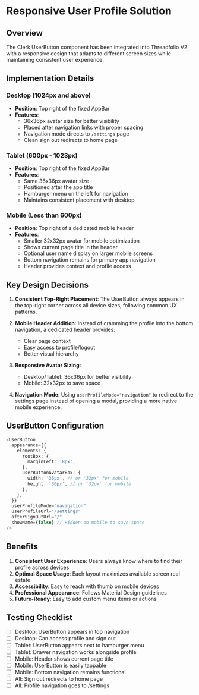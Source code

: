 # Responsive User Profile Solution

## Overview

The Clerk UserButton component has been integrated into Threadfolio V2 with a responsive design that adapts to different screen sizes while maintaining consistent user experience.

## Implementation Details

### Desktop (1024px and above)

- **Position**: Top right of the fixed AppBar
- **Features**:
  - 36x36px avatar size for better visibility
  - Placed after navigation links with proper spacing
  - Navigation mode directs to `/settings` page
  - Clean sign out redirects to home page

### Tablet (600px - 1023px)

- **Position**: Top right of the fixed AppBar
- **Features**:
  - Same 36x36px avatar size
  - Positioned after the app title
  - Hamburger menu on the left for navigation
  - Maintains consistent placement with desktop

### Mobile (Less than 600px)

- **Position**: Top right of a dedicated mobile header
- **Features**:
  - Smaller 32x32px avatar for mobile optimization
  - Shows current page title in the header
  - Optional user name display on larger mobile screens
  - Bottom navigation remains for primary app navigation
  - Header provides context and profile access

## Key Design Decisions

1. **Consistent Top-Right Placement**: The UserButton always appears in the top-right corner across all device sizes, following common UX patterns.

2. **Mobile Header Addition**: Instead of cramming the profile into the bottom navigation, a dedicated header provides:
   - Clear page context
   - Easy access to profile/logout
   - Better visual hierarchy

3. **Responsive Avatar Sizing**:
   - Desktop/Tablet: 36x36px for better visibility
   - Mobile: 32x32px to save space

4. **Navigation Mode**: Using `userProfileMode="navigation"` to redirect to the settings page instead of opening a modal, providing a more native mobile experience.

## UserButton Configuration

```typescript
<UserButton
  appearance={{
    elements: {
      rootBox: {
        marginLeft: '8px',
      },
      userButtonAvatarBox: {
        width: '36px', // or '32px' for mobile
        height: '36px', // or '32px' for mobile
      },
    },
  }}
  userProfileMode="navigation"
  userProfileUrl="/settings"
  afterSignOutUrl="/"
  showName={false} // Hidden on mobile to save space
/>
```

## Benefits

1. **Consistent User Experience**: Users always know where to find their profile across devices
2. **Optimal Space Usage**: Each layout maximizes available screen real estate
3. **Accessibility**: Easy to reach with thumb on mobile devices
4. **Professional Appearance**: Follows Material Design guidelines
5. **Future-Ready**: Easy to add custom menu items or actions

## Testing Checklist

- [ ] Desktop: UserButton appears in top navigation
- [ ] Desktop: Can access profile and sign out
- [ ] Tablet: UserButton appears next to hamburger menu
- [ ] Tablet: Drawer navigation works alongside profile
- [ ] Mobile: Header shows current page title
- [ ] Mobile: UserButton is easily tappable
- [ ] Mobile: Bottom navigation remains functional
- [ ] All: Sign out redirects to home page
- [ ] All: Profile navigation goes to /settings

